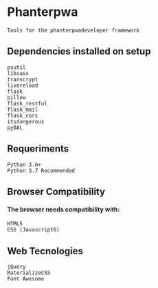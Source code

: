 # Phanterpwa
    Tools for the phanterpwadeveloper framework

## Dependencies installed on setup

    psutil
    libsass
    transcrypt
    livereload
    flask
    pillow
    flask_restful
    flask_mail
    flask_cors
    itsdangerous
    pyDAL

## Requeriments
    Python 3.6+
    Python 3.7 Recommended

## Browser Compatibility
#### The browser needs compatibility with:
    HTML5
    ES6 (Javascript6)

## Web Tecnologies
    jQuery
    MaterializeCSS
    Font Awesome
